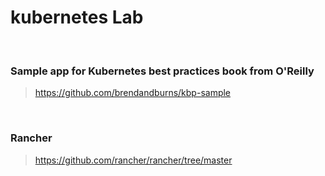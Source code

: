 # kubernetes Lab

<br/>

### Sample app for Kubernetes best practices book from O'Reilly

> https://github.com/brendandburns/kbp-sample

<br/>

### Rancher

> https://github.com/rancher/rancher/tree/master
